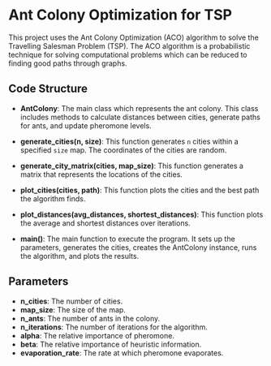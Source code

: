 # Ant Colony Optimization for TSP

This project uses the Ant Colony Optimization (ACO) algorithm to solve the Travelling Salesman Problem (TSP). The ACO algorithm is a probabilistic technique for solving computational problems which can be reduced to finding good paths through graphs. 

## Code Structure

- **AntColony**: The main class which represents the ant colony. This class includes methods to calculate distances between cities, generate paths for ants, and update pheromone levels.

- **generate_cities(n, size)**: This function generates `n` cities within a specified `size` map. The coordinates of the cities are random.

- **generate_city_matrix(cities, map_size)**: This function generates a matrix that represents the locations of the cities.

- **plot_cities(cities, path)**: This function plots the cities and the best path the algorithm finds.

- **plot_distances(avg_distances, shortest_distances)**: This function plots the average and shortest distances over iterations.

- **main()**: The main function to execute the program. It sets up the parameters, generates the cities, creates the AntColony instance, runs the algorithm, and plots the results.

## Parameters

- **n_cities**: The number of cities.
- **map_size**: The size of the map.
- **n_ants**: The number of ants in the colony.
- **n_iterations**: The number of iterations for the algorithm.
- **alpha**: The relative importance of pheromone.
- **beta**: The relative importance of heuristic information.
- **evaporation_rate**: The rate at which pheromone evaporates.
